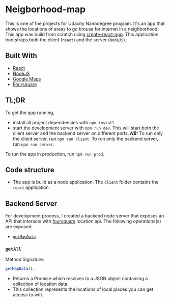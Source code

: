 # Neigborhood-map

This is one of the projects for Udacity Nanodegree program. It's an app that shows the locations of areas to go brouse for internet in a neighborhood. This app was build from scratch using [create-react-app](https://github.com/facebook/create-react-app). This application bootstraps both the client (`react`) and the server (`NodeJS`).

## Built With

- [React](https://reactjs.org/)
- [NodeJS](https://nodejs.org/en/)
- [Google Maps](https://cloud.google.com/maps-platform/)
- [Foursquare](https://foursquare.com/)

## TL;DR

To get the app running,

- install all project dependencies with `npm install`
- start the development server with `npm run dev`. This will start both the client server and the backend server on different ports. **_NB:_** To run only the client server, run `npm run client`. To run only the backend server, run `npm run server`.

To run the app in production, run `npm run prod`.

## Code structure

- The app is build as a node application. The `client` folder contains the `react` application.

## Backend Server

For development process, I created a backend node server that exposes an API that interacts with [foursquare](https://foursquare.com/) location api. The following operations(s) are exposed:

- [`getMapData`](#getall)

### `getAll`

Method Signature:

```js
getMapData();
```

- Returns a Promise which resolves to a JSON object containing a collection of location data.
- This collection represents the locations of local places you can get access to wifi.
